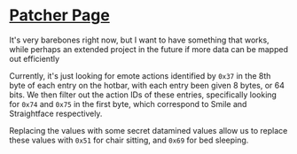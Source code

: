 # [Patcher Page](https://scrxtchy.github.io/IllegalHotbar14/)

It's very barebones right now, but I want to have something that works, while perhaps an extended project in the future if more data can be mapped out efficiently

Currently, it's just looking for emote actions identified by `0x37` in the 8th byte of each entry on the hotbar, with each entry been given 8 bytes, or 64 bits. We then filter out the action IDs of these entries, specifically looking for `0x74` and `0x75` in the first byte, which correspond to Smile and Straightface respectively.

Replacing the values with some secret datamined values allow us to replace these values with `0x51` for chair sitting, and `0x69` for bed sleeping.